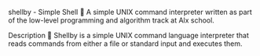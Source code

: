 shellby - Simple Shell 🐚
A simple UNIX command interpreter written as part of the low-level programming and algorithm track at Alx school.

Description 💬
Shellby is a simple UNIX command language interpreter that reads commands from either a file or standard input and executes them.
